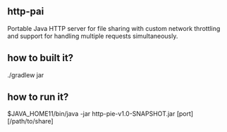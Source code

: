 ## http-pai

Portable Java HTTP server for file sharing with custom network throttling and support for handling multiple requests simultaneously.

## how to built it?

  ./gradlew jar

## how to run it?

  $JAVA_HOME11/bin/java -jar http-pie-v1.0-SNAPSHOT.jar [port] [/path/to/share]


